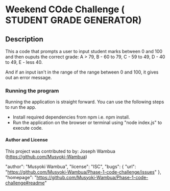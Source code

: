 # Weekend COde Challenge ( STUDENT GRADE GENERATOR)

## Description

This a code that prompts a user to input student marks between 0 and 100 and then ouputs the correct grade:
A > 79,
B - 60 to 79,
C -  59 to 49,
D - 40 to 49,
E - less 40.

And if an input isn't in the range of the range between 0 and 100, it gives out an error message.

### Running the program

Running the application is straight forward. You can use the following steps to run the app.

- Install required dependencies from npm i.e. npm install.
- Run the application on the browser or terminal using "node index.js" to execute code.

#### Author and License

This project was contributed to by:
Joseph Wambua (<https://github.com/Musyoki-Wambua>)

"author": "Musyoki Wambua",
  "license": "ISC",
  "bugs": {
    "url": "https://github.com/Musyoki-Wambua/Phase-1-code-challenge/issues"
  },
  "homepage": "https://github.com/Musyoki-Wambua/Phase-1-code-challenge#readme"
